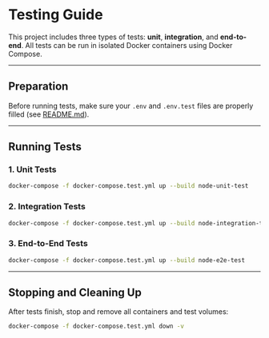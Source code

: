 # Testing Guide

This project includes three types of tests: **unit**, **integration**, and **end-to-end**. All tests can be run in isolated Docker containers using Docker Compose.

---

## Preparation

Before running tests, make sure your `.env` and `.env.test` files are properly filled (see [README.md](README.md#🔑-how-to-fill-environment-variables)).

---

## Running Tests

### 1. Unit Tests

```sh
docker-compose -f docker-compose.test.yml up --build node-unit-test
```

### 2. Integration Tests

```sh
docker-compose -f docker-compose.test.yml up --build node-integration-test
```

### 3. End-to-End Tests

```sh
docker-compose -f docker-compose.test.yml up --build node-e2e-test
```

---

## Stopping and Cleaning Up

After tests finish, stop and remove all containers and test volumes:

```sh
docker-compose -f docker-compose.test.yml down -v
```

